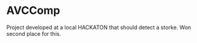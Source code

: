 # AVCComp
Project developed at a local HACKATON that should detect a storke. Won second place for this.
